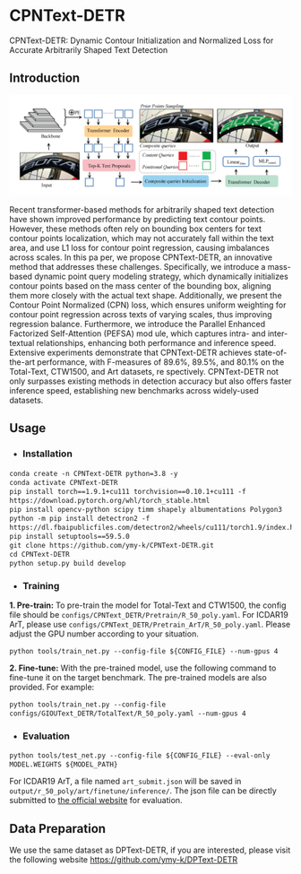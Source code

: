 # CPNText-DETR
CPNText-DETR: Dynamic Contour Initialization and  Normalized Loss for Accurate Arbitrarily Shaped Text  Detection
## Introduction

<img src='./1.png' alt='image' style="zoom:50%;" />

 Recent transformer-based methods for arbitrarily shaped text detection have
 shown improved performance by predicting text contour points. However,
 these methods often rely on bounding box centers for text contour points
 localization, which may not accurately fall within the text area, and use L1
 loss for contour point regression, causing imbalances across scales. In this pa
per, we propose CPNText-DETR, an innovative method that addresses these
 challenges. Specifically, we introduce a mass-based dynamic point query
 modeling strategy, which dynamically initializes contour points based on the
 mass center of the bounding box, aligning them more closely with the actual
 text shape. Additionally, we present the Contour Point Normalized (CPN)
 loss, which ensures uniform weighting for contour point regression across
 texts of varying scales, thus improving regression balance. Furthermore, we
 introduce the Parallel Enhanced Factorized Self-Attention (PEFSA) mod
ule, which captures intra- and inter-textual relationships, enhancing both
 performance and inference speed. Extensive experiments demonstrate that
 CPNText-DETR achieves state-of-the-art performance, with F-measures of
 89.6%, 89.5%, and 80.1% on the Total-Text, CTW1500, and Art datasets, re
spectively. CPNText-DETR not only surpasses existing methods in detection accuracy but also offers faster inference speed, establishing new benchmarks
 across widely-used datasets.

## Usage
- ### Installation
```
conda create -n CPNText-DETR python=3.8 -y
conda activate CPNText-DETR
pip install torch==1.9.1+cu111 torchvision==0.10.1+cu111 -f https://download.pytorch.org/whl/torch_stable.html
pip install opencv-python scipy timm shapely albumentations Polygon3
python -m pip install detectron2 -f https://dl.fbaipublicfiles.com/detectron2/wheels/cu111/torch1.9/index.html
pip install setuptools==59.5.0
git clone https://github.com/ymy-k/CPNText-DETR.git
cd CPNText-DETR
python setup.py build develop
```

- ### Training

**1. Pre-train:**
To pre-train the model for Total-Text and CTW1500, the config file should be `configs/CPNText_DETR/Pretrain/R_50_poly.yaml`. For ICDAR19 ArT, please use `configs/CPNText_DETR/Pretrain_ArT/R_50_poly.yaml`. Please adjust the GPU number according to your situation.

```
python tools/train_net.py --config-file ${CONFIG_FILE} --num-gpus 4
```

**2. Fine-tune:**
With the pre-trained model, use the following command to fine-tune it on the target benchmark. The pre-trained models are also provided.  For example:

```
python tools/train_net.py --config-file configs/GIOUText_DETR/TotalText/R_50_poly.yaml --num-gpus 4
```

- ### Evaluation
```
python tools/test_net.py --config-file ${CONFIG_FILE} --eval-only MODEL.WEIGHTS ${MODEL_PATH}
```
For ICDAR19 ArT, a file named `art_submit.json` will be saved in `output/r_50_poly/art/finetune/inference/`. The json file can be directly submitted to [the official website](https://rrc.cvc.uab.es/?ch=14) for evaluation.


## Data Preparation
We use the same dataset as DPText-DETR, if you are interested, please visit the following website https://github.com/ymy-k/DPText-DETR
